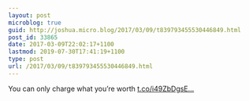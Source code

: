 ```yaml
---
layout: post
microblog: true
guid: http://joshua.micro.blog/2017/03/09/t839793455530446849.html
post_id: 33865
date: 2017-03-09T22:02:17+1100
lastmod: 2019-07-30T17:41:19+1100
type: post
url: /2017/03/09/t839793455530446849.html
---
```

You can only charge what you’re worth [t.co/i49ZbDgsE...](https://t.co/i49ZbDgsES)
